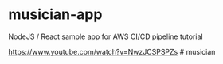 # musician-app
NodeJS / React sample app for AWS CI/CD pipeline tutorial

https://www.youtube.com/watch?v=NwzJCSPSPZs
#   m u s i c i a n  
 
